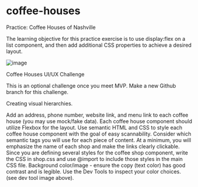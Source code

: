 # coffee-houses
Practice: Coffee Houses of Nashville

The learning objective for this practice exercise is to use display:flex on a list component, and then add additional CSS properties to achieve a desired layout.

![image](https://user-images.githubusercontent.com/77009672/156221565-ed168a67-350e-4d98-ade4-37b5c3410caa.png)

Coffee Houses UI/UX Challenge

This is an optional challenge once you meet MVP. Make a new Github branch for this challenge.

Creating visual hierarchies.

Add an address, phone number, website link, and menu link to each coffee house (you may use mock/fake data).
Each coffee house component should utilize Flexbox for the layout.
Use semantic HTML and CSS to style each coffee house component with the goal of easy scannability. Consider which semantic tags you will use for each piece of content. At a minimum, you will emphasize the name of each shop and make the links clearly clickable.
Since you are defining several styles for the coffee shop component, write the CSS in shop.css and use @import to include those styles in the main CSS file.
Background color/image - ensure the copy (text color) has good contrast and is legible. Use the Dev Tools to inspect your color choices. (see dev tool image above).
